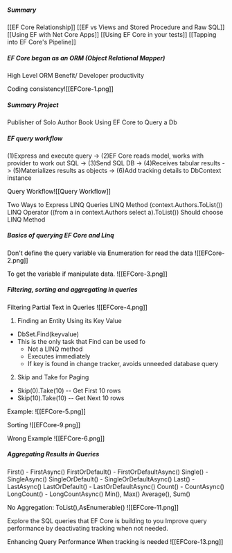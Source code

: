 ##### Summary
[[EF Core Relationship]]
[[EF vs Views and Stored Procedure and Raw SQL]]
[[Using EF with Net Core Apps]]
[[Using EF Core in your tests]]
[[Tapping into EF Core's Pipeline]]

##### EF Core began as an ORM (Object Relational Mapper)
High Level ORM Benefit/ Developer productivity

<mark style="background: transparent;">Coding consistency</mark><mark style="background: transparent;">![[EFCore-1.png]]</mark> 

##### Summary Project
Publisher of Solo Author Book
Using EF Core to Query a Db

##### EF query workflow
(1)Express and execute query -> (2)EF Core reads model, works with provider to work out SQL -> (3)Send SQL DB -> (4)Receives tabular results -> (5)Materializes results as objects -> (6)Add tracking details to DbContext instance 

<mark style="background: transparent;">Query Workflow</mark><mark style="background: transparent;">![[Query Workflow]]</mark>

Two Ways to Express LINQ Queries
LINQ Method (context.Authors.ToList())
LINQ Operator ((from a in context.Authors select a).ToList())
Should choose LINQ Method

##### Basics of querying EF Core and Linq 

<mark style="background: transparent;">Don't define the query variable via Enumeration for read the data</mark>  <mark style="background: transparent;">![[EFCore-2.png]] </mark> 

<mark style="background: transparent;">To get the variable if manipulate data.</mark><mark style="background: transparent;"> ![[EFCore-3.png]]</mark>

##### Filtering, sorting and aggregating in queries

<mark style="background: transparent;">Filtering Partial Text in Queries</mark> <mark style="background: transparent;">![[EFCore-4.png]]</mark>
 
1) Finding an Entity Using its Key Value
- DbSet.Find(keyvalue)
- This is the only task that Find can be used fo
	- Not a LINQ method
	- Executes immediately
	- If key is found in change tracker, avoids unneeded database query
2) Skip and Take for Paging
- Skip(0).Take(10) -- Get First 10 rows
- Skip(10).Take(10) -- Get Next 10 rows

<mark style="background: transparent;">Example:</mark> <mark style="background: transparent;">![[EFCore-5.png]]</mark>

<mark style="background: transparent;">Sorting</mark> <mark style="background: transparent;">![[EFCore-9.png]] </mark>

<mark style="background: transparent;">Wrong Example</mark> <mark style="background: transparent;">![[EFCore-6.png]]</mark>

##### Aggregating Results in Queries
First() - FirstAsync()
FirstOrDefault()  - FirstOrDefaultAsync()
Single() - SingleAsync()
SingleOrDefault() - SingleOrDefaultAsync()
Last() - LastAsync()
LastOrDefault() - LastOrDefaultAsync()
Count() - CountAsync()
LongCount() - LongCountAsync()
Min(), Max()
Average(), Sum()

<mark style="background: transparent;">No Aggregation: ToList(),AsEnumerable()</mark> <mark style="background: transparent;">![[EFCore-11.png]]</mark>

Explore the SQL queries that EF Core is building to you
Improve query performance by deactivating tracking when not needed.

<mark style="background: transparent;">Enhancing Query Performance When tracking is needed </mark><mark style="background: transparent;"> ![[EFCore-13.png]]</mark>





